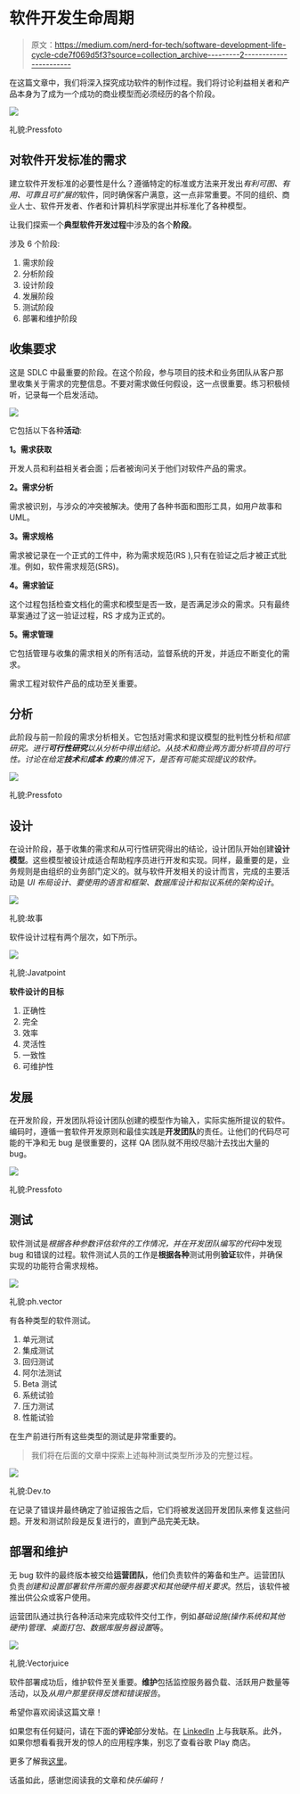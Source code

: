 # 软件开发生命周期

> 原文：<https://medium.com/nerd-for-tech/software-development-life-cycle-cde7f069d5f3?source=collection_archive---------2----------------------->

在这篇文章中，我们将深入探究成功软件的制作过程。我们将讨论利益相关者和产品本身为了成为一个成功的商业模型而必须经历的各个阶段。

![](img/3587b119155c07cb7cb7852ea649d405.png)

礼貌:Pressfoto

## 对软件开发标准的需求

建立软件开发标准的必要性是什么？遵循特定的标准或方法来开发出*有利可图、有用、可靠且可扩展的*软件，同时确保客户满意，这一点非常重要。不同的组织、商业人士、软件开发者、作者和计算机科学家提出并标准化了各种模型。

让我们探索一个**典型软件开发过程**中涉及的各个**阶段**。

涉及 6 个阶段:

1.  需求阶段
2.  分析阶段
3.  设计阶段
4.  发展阶段
5.  测试阶段
6.  部署和维护阶段

## 收集要求

这是 SDLC 中最重要的阶段。在这个阶段，参与项目的技术和业务团队从客户那里收集关于需求的完整信息。不要对需求做任何假设，这一点很重要。练习积极倾听，记录每一个启发活动。

![](img/4d899e883d17fa8e5403c2f86ade468d.png)

它包括以下各种**活动**:

**1。需求获取**

开发人员和利益相关者会面；后者被询问关于他们对软件产品的需求。

**2。需求分析**

需求被识别，与涉众的冲突被解决。使用了各种书面和图形工具，如用户故事和 UML。

**3。需求规格**

需求被记录在一个正式的工件中，称为需求规范(RS ),只有在验证之后才被正式批准。例如，软件需求规范(SRS)。

**4。需求验证**

这个过程包括检查文档化的需求和模型是否一致，是否满足涉众的需求。只有最终草案通过了这一验证过程，RS 才成为正式的。

**5。需求管理**

它包括管理与收集的需求相关的所有活动，监督系统的开发，并适应不断变化的需求。

需求工程对软件产品的成功至关重要。

## 分析

此阶段与前一阶段的需求分析相关。它包括对需求和提议模型的批判性分析和*彻底研究。进行**可行性研究**以从分析中得出结论。从技术和商业两方面分析项目的可行性。讨论在给定**技术**和**成本** **约束**的情况下，是否有可能实现提议的软件。*

![](img/df16c1318bac8ad1150a54d807c17383.png)

礼貌:Pressfoto

## 设计

在设计阶段，基于收集的需求和从可行性研究得出的结论，设计团队开始创建**设计模型**。这些模型被设计成适合帮助程序员进行开发和实现。同样，最重要的是，业务规则是由组织的业务部门定义的。就与软件开发相关的设计而言，完成的主要活动是 *UI 布局设计、要使用的语言和框架、数据库设计和拟议系统的架构设计*。

![](img/a4a4bd0f50fdbde4d285fbab54768359.png)

礼貌:故事

软件设计过程有两个层次，如下所示。

![](img/0fcfb0e478a686597dc54e4d4e52b759.png)

礼貌:Javatpoint

**软件设计的目标**

1.  正确性
2.  完全
3.  效率
4.  灵活性
5.  一致性
6.  可维护性

## 发展

在开发阶段，开发团队将设计团队创建的模型作为输入，实际实施所提议的软件。编码时，遵循一套软件开发原则和最佳实践是**开发团队**的责任。让他们的代码尽可能的干净和无 bug 是很重要的，这样 QA 团队就不用绞尽脑汁去找出大量的 bug。

![](img/8dca6d01288f3b629e3b1160c103a4e3.png)

礼貌:Pressfoto

## 测试

软件测试是*根据各种参数评估软件的工作情况，并在开发团队编写的代码*中发现 bug 和错误的过程。软件测试人员的工作是**根据各种**测试用例**验证**软件，并确保实现的功能符合需求规格。

![](img/343a4148cb0ffa21bc4d47de69d0a0e5.png)

礼貌:ph.vector

有各种类型的软件测试。

1.  单元测试
2.  集成测试
3.  回归测试
4.  阿尔法测试
5.  Beta 测试
6.  系统试验
7.  压力测试
8.  性能试验

在生产前进行所有这些类型的测试是非常重要的。

> 我们将在后面的文章中探索上述每种测试类型所涉及的完整过程。

![](img/fc90ad6af2278b98b35306f93799d627.png)

礼貌:Dev.to

在记录了错误并最终确定了验证报告之后，它们将被发送回开发团队来修复这些问题。开发和测试阶段是反复进行的，直到产品完美无缺。

## 部署和维护

无 bug 软件的最终版本被交给**运营团队**，他们负责软件的筹备和生产。运营团队负责*创建和设置部署软件所需的服务器要求和其他硬件相关要求*。然后，该软件被推出供公众或客户使用。

运营团队通过执行各种活动来完成软件交付工作，例如*基础设施(操作系统和其他硬件)管理、桌面打包、数据库服务器设置*等。

![](img/1058cbac75255aaabc57888bdab717e9.png)

礼貌:Vectorjuice

软件部署成功后，维护软件至关重要。**维护**包括监控服务器负载、活跃用户数量等活动，以及*从用户那里获得反馈和错误报告*。

希望你喜欢阅读这篇文章！

如果您有任何疑问，请在下面的**评论**部分发帖。在 [LinkedIn](https://www.linkedin.com/in/vaidhyanathansm/) 上与我联系。此外，如果你想看看我开发的惊人的应用程序集，别忘了查看谷歌 Play 商店。

更多了解我[这里](https://vaidhyanathansm.tech/)。

话虽如此，感谢您阅读我的文章和*快乐编码！*